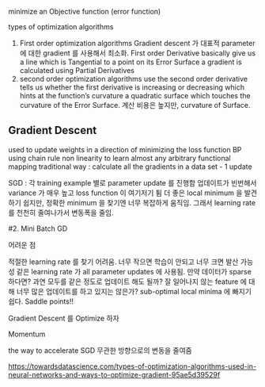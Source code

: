 minimize an Objective function (error function)

types of optimization algorithms
1. First order optimization algorithms
Gradient descent  가 대표적
 parameter 에 대한  gradient 를 사용해서 최소화.
First order Derivative basically give us a line which is Tangential to a point on its Error Surface
a gradient is calculated using Partial Derivatives
2. second order optimization algorithms
use the second order derivative 
 tells us whether the first derivative is increasing or decreasing which hints at the function’s curvature
 a quadratic surface which touches the curvature of the Error Surface.
 계산 비용은 높지만, curvature of Surface.



## Gradient Descent

used to update weights in a direction of minimizing the loss function
BP using chain rule
non linearity to learn almost any arbitrary functional mapping
traditional way : calculate all the gradients in a data set - 1 update


SGD :  각  training example  별로  parameter update 를 진행함
업데이트가 빈번해서  variance 가 매우 높고  loss function 이 여기저기 튐
 더 좋은  local minimum 을 발견하기 쉽지만,    정확한  minimum 을 찾기엔 너무 복잡하게 움직임.
그래서  learning rate 를 천천히 줄여나가서 변동폭을 줄임.


#2. Mini Batch GD 



어려운 점

적절한  learning rate 를 찾기 어려움.  너무 작으면 학습이 안되고 너무 크면 발산 가능성
같은  learning rate 가  all parameter updates 에 사용됨. 만약 데이터가  sparse 하다면?
과연 모두를 같은 정도로 업데이트 해도 될까? 잘 일어나지 않는  feature 에 대해 너무 많은 업데이트를 하고 있지는 않은가?
 sub-optimal local minima 에 빠지기 쉽다.  Saddle points!! 


Gradient Descent  를 Optimize 하자



 Momentum

the way to accelerate SGD
 무관한 방향으로의 변동을 줄여줌



https://towardsdatascience.com/types-of-optimization-algorithms-used-in-neural-networks-and-ways-to-optimize-gradient-95ae5d39529f
